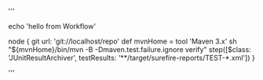 '''

echo 'hello from Workflow'

node {
  git url: 'git://localhost/repo'
  def mvnHome = tool 'Maven 3.x'
  sh "${mvnHome}/bin/mvn -B -Dmaven.test.failure.ignore verify"
  step([$class: 'JUnitResultArchiver', testResults: '**/target/surefire-reports/TEST-*.xml'])
}

'''
